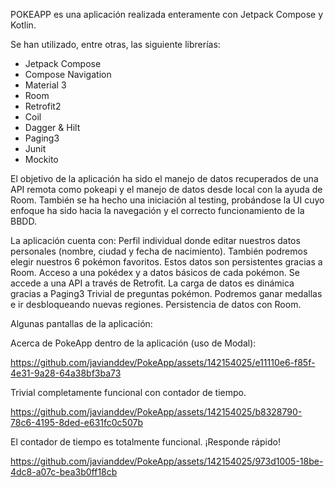 POKEAPP es una aplicación realizada enteramente con Jetpack Compose y Kotlin.

Se han utilizado, entre otras, las siguiente librerías:
- Jetpack Compose
- Compose Navigation
- Material 3
- Room
- Retrofit2
- Coil
- Dagger & Hilt
- Paging3
- Junit
- Mockito

El objetivo de la aplicación ha sido el manejo de datos recuperados de una API remota como pokeapi y el manejo de datos desde local con la ayuda de Room. También se ha hecho una iniciación al testing, probándose la UI cuyo enfoque ha sido hacia la navegación y el correcto funcionamiento de la BBDD.

La aplicación cuenta con:
Perfil individual donde editar nuestros datos personales (nombre, ciudad y fecha de nacimiento). También podremos elegir nuestros 6 pokémon favoritos. Estos datos son persistentes gracias a Room.
Acceso a una pokédex y a datos básicos de cada pokémon. Se accede a una API a través de Retrofit. La carga de datos es dinámica gracias a Paging3
Trivial de preguntas pokémon. Podremos ganar medallas e ir desbloqueando nuevas regiones. Persistencia de datos con Room.

Algunas pantallas de la aplicación:

Acerca de PokeApp dentro de la aplicación (uso de Modal):


https://github.com/javianddev/PokeApp/assets/142154025/e11110e6-f85f-4e31-9a28-64a38bf3ba73

Trivial completamente funcional con contador de tiempo.


https://github.com/javianddev/PokeApp/assets/142154025/b8328790-78c6-4195-8ded-e631fc0c507b



El contador de tiempo es totalmente funcional. ¡Responde rápido!


https://github.com/javianddev/PokeApp/assets/142154025/973d1005-18be-4dc8-a07c-bea3b0ff18cb






